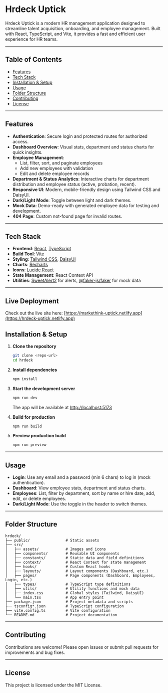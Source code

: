 # Hrdeck Uptick

Hrdeck Uptick is a modern HR management application designed to streamline talent acquisition, onboarding, and employee management. Built with React, TypeScript, and Vite, it provides a fast and efficient user experience for HR teams.

---

## Table of Contents

- [Features](#features)
- [Tech Stack](#tech-stack)
- [Installation & Setup](#installation--setup)
- [Usage](#usage)
- [Folder Structure](#folder-structure)
- [Contributing](#contributing)
- [License](#license)

---

## Features

- **Authentication**: Secure login and protected routes for authorized access.
- **Dashboard Overview**: Visual stats, department and status charts for quick insights.
- **Employee Management**:
  - List, filter, sort, and paginate employees
  - Add new employees with validation
  - Edit and delete employee records
- **Department & Status Analytics**: Interactive charts for department distribution and employee status (active, probation, recent).
- **Responsive UI**: Modern, mobile-friendly design using Tailwind CSS and DaisyUI.
- **Dark/Light Mode**: Toggle between light and dark themes.
- **Mock Data**: Demo-ready with generated employee data for testing and development.
- **404 Page**: Custom not-found page for invalid routes.

---

## Tech Stack

- **Frontend**: [React](https://react.dev/), [TypeScript](https://www.typescriptlang.org/)
- **Build Tool**: [Vite](https://vitejs.dev/)
- **Styling**: [Tailwind CSS](https://tailwindcss.com/), [DaisyUI](https://daisyui.com/)
- **Charts**: [Recharts](https://recharts.org/)
- **Icons**: [Lucide React](https://lucide.dev/)
- **State Management**: React Context API
- **Utilities**: [SweetAlert2](https://sweetalert2.github.io/) for alerts, [@faker-js/faker](https://fakerjs.dev/) for mock data

---

## Live Deployment

Check out the live site here: [https://markethink-uptick.netlify.app](https://hrdeck-uptick.netlify.app)

## Installation & Setup

1. **Clone the repository**
   ```bash
   git clone <repo-url>
   cd hrdeck
   ```
2. **Install dependencies**
   ```bash
   npm install
   ```
3. **Start the development server**

   ```bash
   npm run dev
   ```

   The app will be available at [http://localhost:5173](http://localhost:5173)

4. **Build for production**
   ```bash
   npm run build
   ```
5. **Preview production build**
   ```bash
   npm run preview
   ```

---

## Usage

- **Login**: Use any email and a password (min 6 chars) to log in (mock authentication).
- **Dashboard**: View employee stats, department and status charts.
- **Employees**: List, filter by department, sort by name or hire date, add, edit, or delete employees.
- **Dark/Light Mode**: Use the toggle in the header to switch themes.

---

## Folder Structure

```
hrdeck/
├── public/                # Static assets
├── src/
│   ├── assets/            # Images and icons
│   ├── components/        # Reusable UI components
│   ├── constants/         # Static data and field definitions
│   ├── context/           # React Context for state management
│   ├── hooks/             # Custom React hooks
│   ├── layouts/           # Layout components (Dashboard, etc.)
│   ├── pages/             # Page components (Dashboard, Employees, Login, etc.)
│   ├── types/             # TypeScript type definitions
│   ├── utils/             # Utility functions and mock data
│   ├── index.css          # Global styles (Tailwind, DaisyUI)
│   └── main.tsx           # App entry point
├── package.json           # Project metadata and scripts
├── tsconfig*.json         # TypeScript configuration
├── vite.config.ts         # Vite configuration
└── README.md              # Project documentation
```

---

## Contributing

Contributions are welcome! Please open issues or submit pull requests for improvements and bug fixes.

---

## License

This project is licensed under the MIT License.
